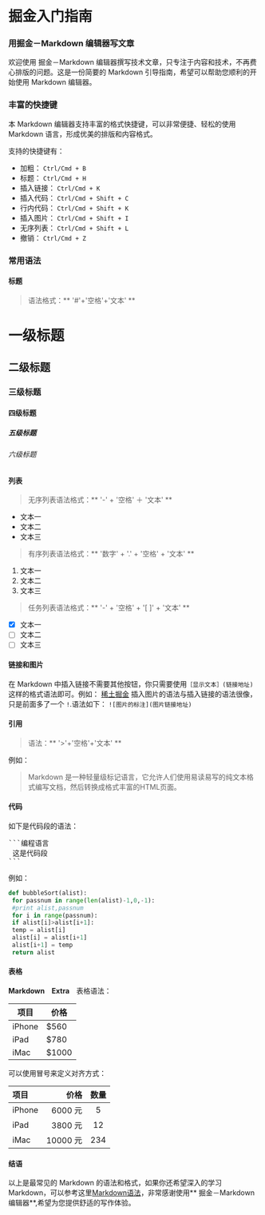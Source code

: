 # 掘金入门指南

### 用掘金－Markdown 编辑器写文章

欢迎使用 掘金－Markdown 编辑器撰写技术文章，只专注于内容和技术，不再费心排版的问题。这是一份简要的 Markdown 引导指南，希望可以帮助您顺利的开始使用 Markdown 编辑器。

### 丰富的快捷键

本 Markdown 编辑器支持丰富的格式快捷键，可以非常便捷、轻松的使用 Markdown 语言，形成优美的排版和内容格式。

支持的快捷键有：

* 加粗： `Ctrl/Cmd + B`
* 标题： `Ctrl/Cmd + H`
* 插入链接： `Ctrl/Cmd + K`
* 插入代码： `Ctrl/Cmd + Shift + C`
* 行内代码： `Ctrl/Cmd + Shift + K`
* 插入图片： `Ctrl/Cmd + Shift + I`
* 无序列表： `Ctrl/Cmd + Shift + L`
* 撤销： `Ctrl/Cmd + Z`

### 常用语法

#### 标题

> 语法格式：** '#'+'空格'+'文本' **

# 一级标题
## 二级标题
### 三级标题
#### 四级标题
##### 五级标题
###### 六级标题

#### 列表

> 无序列表语法格式：** '-' + '空格' ＋ '文本' **

- 文本一
- 文本二
- 文本三

> 有序列表语法格式：** '数字' + '.' + '空格' + '文本' **

1. 文本一
2. 文本二
3. 文本三

> 任务列表语法格式：** '-' + '空格' + '[ ]' + '文本' **

- [x] 文本一
- [ ] 文本二
- [ ] 文本三

#### 链接和图片

在 Markdown 中插入链接不需要其他按钮，你只需要使用`［显示文本］(链接地址)`这样的格式语法即可。例如：
[稀土掘金](https://gold.xitu.io)
插入图片的语法与插入链接的语法很像，只是前面多了一个 `!`.语法如下：
`![图片的标注](图片链接地址)`

#### 引用

> 语法：** '>'+'空格'+'文本' **


例如：

> Markdown 是一种轻量级标记语言，它允许人们使用易读易写的纯文本格式编写文档，然后转换成格式丰富的HTML页面。

#### 代码

如下是代码段的语法：

<pre>
```编程语言
 这是代码段
```
</pre>

例如：

``` python
def bubbleSort(alist):
 for passnum in range(len(alist)-1,0,-1):
 #print alist,passnum
 for i in range(passnum):
 if alist[i]>alist[i+1]:
 temp = alist[i]
 alist[i] = alist[i+1]
 alist[i+1] = temp
 return alist
```

#### 表格

**Markdown　Extra**　表格语法：

项目 | 价格
-------- | ---
iPhone | $560
iPad | $780
iMac | $1000

可以使用冒号来定义对齐方式：

| 项目 | 价格 | 数量 |
| :-------- | --------:| :--: |
| iPhone | 6000 元 | 5 |
| iPad | 3800 元 | 12 |
| iMac | 10000 元 | 234 |


#### 结语

以上是最常见的 Markdown 的语法和格式，如果你还希望深入的学习 Markdown，可以参考这里[Markdown语法](https://www.appinn.com/markdown/)，非常感谢使用** 掘金－Markdown 编辑器**,希望为您提供舒适的写作体验。
